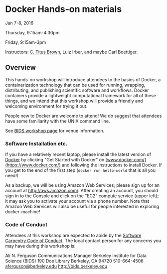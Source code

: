# Docker Hands-on materials

Jan 7-8, 2016

Thursday, 9:15am-4:30pm

Friday, 9:15am-3pm

Instructors: [C. Titus Brown](titus@idyll.org), Luiz Irber, and maybe
Carl Boettiger.

## Overview

This hands-on workshop will introduce attendees to the basics of
Docker, a containerization technology that can be used for running,
wrapping, distributing, and publishing scientific software and
workflows. Docker containers provide a lightweight computational
framework for all of these things, and we intend that this workshop
will provide a friendly and welcoming environment for trying it out.

People new to Docker are welcome to attend! We do suggest that
attendees have some familiarity with the UNIX command line.

See [BIDS workshop page](http://bids.berkeley.edu/events/bids-docker-workshop)
for venue information.

### Software Installation etc.

If you have a relatively recent laptop, please install the latest
version of [Docker](https://www.docker.com/) by clicking "Get Started
with Docker" on [www.docker.com/](https://www.docker.com/) and following
the instructions to install Docker.  If you get to the end of the
first step (`docker run hello-world` that is all you need!)

As a backup, we will be using Amazon Web Services; please sign up for
an account at http://aws.amazon.com/.  After creating an account, you
should sign in to the Console and click on the "EC2" compute service
(upper left); it may ask you to activate your account via a phone
number.  Note that Amazon Web Services will also be useful for people
interested in exploring docker-machine!

### Code of Conduct

Attendees at this workshop are expected to abide by the
[Software Carpentry Code of Conduct](http://software-carpentry.org/conduct/).
The local contact person for any concerns you may have during this workshop
is:

   Ali N. Ferguson
   Communications Manager
   Berkeley Institute for Data Science (BIDS)
   190 Doe Library
   Berkeley, CA 94720
   510-664-4506
   aferguson@berkeley.edu
   http://bids.berkeley.edu